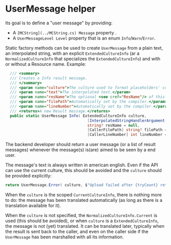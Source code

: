 # UserMessage helper

Its goal is to define a "user message" by providing:
- A `[MCString](../MCString.cs) Message` property .
- A `UserMessageLevel Level` property that is an enum `Info`/`Warn`/`Error`.

Static factory methods can be used to create `UserMessage` from a plain text, an
interpolated string, with an explicit `ExtendedCultureInfo` (ar a `NormalizedCultureInfo` that specializes
the `ExtendedCultureInfo`) and with or without a Resource name.
Example:

```csharp
  /// <summary>
  /// Creates a Info result message.
  /// </summary>
  /// <param name="culture">The culture used to format placeholders' content.</param>
  /// <param name="text">The interpolated text.</param>
  /// <param name="resName">The optional <see cref="ResName"/> of this result.</param>
  /// <param name="filePath">Automatically set by the compiler.</param>
  /// <param name="lineNumber">Automatically set by the compiler.</param>
  /// <returns>A new Result message.</returns>
  public static UserMessage Info( ExtendedCultureInfo culture,
                                    [InterpolatedStringHandlerArgument( nameof( culture ) )] FormattedStringHandler text,
                                    string? resName = null,
                                    [CallerFilePath] string? filePath = null,
                                    [CallerLineNumber] int lineNumber = 0 )
```

The backend developer should return a user message (or a list of result messages) whenever
the message(s) is(are) aimed to be seen by a end user.

The message's text is always written in american english.
Even if the API can use the current culture, this should be avoided and the `culture` should be provided
explicitly:

```csharp
return UserMessage.Error( culture, $"Upload failed after {tryCount} retries. Retrying in {(int)delay.TotalMinutes} minutes." );
```
When the `culture` is the scoped `CurrentCultureInfo`, there is nothing more to do: the message has been
translated automatically (as long as there is a translation available for it).

When the `culture` is not specified, the `NormalizedCultureInfo.Current` is used (this should be avoided),
or when `culture` is a `ExtendedCultureInfo`, the message is not (yet) translated. It can be translated
later, typically when the result is sent back to the caller, and even on the caller side if the `UserMessage`
has been marshalled with all its information.


